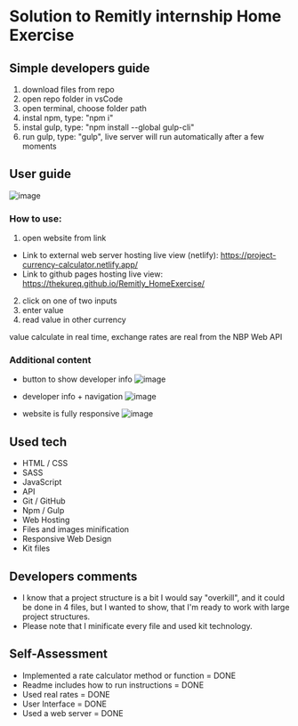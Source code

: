 # Solution to Remitly internship Home Exercise

## Simple developers guide

1. download files from repo
2. open repo folder in vsCode
3. open terminal, choose folder path
4. instal npm, type: "npm i"
5. instal gulp, type: "npm install --global gulp-cli"
6. run gulp, type: "gulp", live server will run automatically after a few moments

## User guide
 
![image](https://user-images.githubusercontent.com/81649868/221387006-f5c74cc8-e3ae-4456-b7e2-84db839e121f.png)

### How to use:
1. open website from link
* Link to external web server hosting live view (netlify): https://project-currency-calculator.netlify.app/
* Link to github pages hosting live view: https://thekureq.github.io/Remitly_HomeExercise/
2. click on one of two inputs
3. enter value
4. read value in other currency

value calculate in real time, exchange rates are real from the NBP Web API

### Additional content

* button to show developer info
![image](https://user-images.githubusercontent.com/81649868/221387092-a1dce12c-05a4-46b5-bee3-28b9f3617c96.png)

* developer info + navigation
![image](https://user-images.githubusercontent.com/81649868/221387087-7d1bd9d6-dcc2-4a70-909d-7344aa434f9d.png)

* website is fully responsive
![image](https://user-images.githubusercontent.com/81649868/221387219-3b4895bc-a5cc-4cd6-b7ac-c91a274b73ff.png)


## Used tech

* HTML / CSS
* SASS
* JavaScript
* API
* Git / GitHub
* Npm / Gulp
* Web Hosting
* Files and images minification
* Responsive Web Design
* Kit files

## Developers comments

* I know that a project structure is a bit I would say "overkill", and it could be done in 4 files, but I wanted to show, that I'm ready to work with large project structures.
* Please note that I minificate every file and used kit technology.

## Self-Assessment

* Implemented a rate calculator method or function = DONE
* Readme includes how to run instructions = DONE
* Used real rates = DONE
* User Interface = DONE
* Used a web server = DONE
